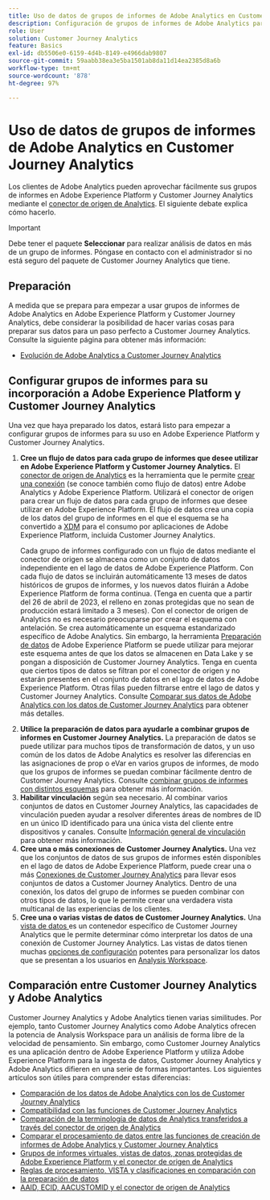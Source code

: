 ```yaml
---
title: Uso de datos de grupos de informes de Adobe Analytics en Customer Journey Analytics
description: Configuración de grupos de informes de Adobe Analytics para su incorporación a Adobe Experience Platform y Customer Journey Analytics
role: User
solution: Customer Journey Analytics
feature: Basics
exl-id: db5506e0-6159-4d4b-8149-e4966dab9807
source-git-commit: 59aabb38ea3e5ba1501ab8da11d14ea2385d8a6b
workflow-type: tm+mt
source-wordcount: '878'
ht-degree: 97%

---
```


# Uso de datos de grupos de informes de Adobe Analytics en Customer Journey Analytics

Los clientes de Adobe Analytics pueden aprovechar fácilmente sus grupos de informes en Adobe Experience Platform y Customer Journey Analytics mediante el [conector de origen de Analytics](https://experienceleague.adobe.com/docs/experience-platform/sources/connectors/adobe-applications/analytics.html?lang=es). El siguiente debate explica cómo hacerlo.

>[!IMPORTANT]
>
>Debe tener el paquete **Seleccionar** para realizar análisis de datos en más de un grupo de informes. Póngase en contacto con el administrador si no está seguro del paquete de Customer Journey Analytics que tiene.

## Preparación

A medida que se prepara para empezar a usar grupos de informes de Adobe Analytics en Adobe Experience Platform y Customer Journey Analytics, debe considerar la posibilidad de hacer varias cosas para preparar sus datos para un paso perfecto a Customer Journey Analytics. Consulte la siguiente página para obtener más información:

* [Evolución de Adobe Analytics a Customer Journey Analytics](/help/getting-started/aa-to-cja.md)

## Configurar grupos de informes para su incorporación a Adobe Experience Platform y Customer Journey Analytics

Una vez que haya preparado los datos, estará listo para empezar a configurar grupos de informes para su uso en Adobe Experience Platform y Customer Journey Analytics.

1. **Cree un flujo de datos para cada grupo de informes que desee utilizar en Adobe Experience Platform y Customer Journey Analytics.** El [conector de origen de Analytics](https://experienceleague.adobe.com/docs/experience-platform/sources/connectors/adobe-applications/analytics.html?lang=es) es la herramienta que le permite [crear una conexión](/help/connections/create-connection.md) (se conoce también como flujo de datos) entre Adobe Analytics y Adobe Experience Platform. Utilizará el conector de origen para crear un flujo de datos para cada grupo de informes que desee utilizar en Adobe Experience Platform. El flujo de datos crea una copia de los datos del grupo de informes en el que el esquema se ha convertido a [XDM](https://experienceleague.adobe.com/docs/platform-learn/tutorials/schemas/schemas-and-experience-data-model.html?lang=es) para el consumo por aplicaciones de Adobe Experience Platform, incluida Customer Journey Analytics.<p>Cada grupo de informes configurado con un flujo de datos mediante el conector de origen se almacena como un conjunto de datos independiente en el lago de datos de Adobe Experience Platform. Con cada flujo de datos se incluirán automáticamente 13 meses de datos históricos de grupos de informes, y los nuevos datos fluirán a Adobe Experience Platform de forma continua. (Tenga en cuenta que a partir del 26 de abril de 2023, el relleno en zonas protegidas que no sean de producción estará limitado a 3 meses). Con el conector de origen de Analytics no es necesario preocuparse por crear el esquema con antelación. Se crea automáticamente un esquema estandarizado específico de Adobe Analytics. Sin embargo, la herramienta [Preparación de datos](https://experienceleague.adobe.com/docs/experience-platform/data-prep/home.html?lang=es) de Adobe Experience Platform se puede utilizar para mejorar este esquema antes de que los datos se almacenen en Data Lake y se pongan a disposición de Customer Journey Analytics. Tenga en cuenta que ciertos tipos de datos se filtran por el conector de origen y no estarán presentes en el conjunto de datos en el lago de datos de Adobe Experience Platform. Otras filas pueden filtrarse entre el lago de datos y Customer Journey Analytics. Consulte [Comparar sus datos de Adobe Analytics con los datos de Customer Journey Analytics](/help/troubleshooting/compare.md) para obtener más detalles.
1. **Utilice la preparación de datos para ayudarle a combinar grupos de informes en Customer Journey Analytics.** La preparación de datos se puede utilizar para muchos tipos de transformación de datos, y un uso común de los datos de Adobe Analytics es resolver las diferencias en las asignaciones de prop o eVar en varios grupos de informes, de modo que los grupos de informes se puedan combinar fácilmente dentro de Customer Journey Analytics. Consulte [combinar grupos de informes con distintos esquemas](/help/use-cases/aa-data/combine-report-suites.md) para obtener más información.
1. **Habilitar vinculación** según sea necesario. Al combinar varios conjuntos de datos en Customer Journey Analytics, las capacidades de vinculación pueden ayudar a resolver diferentes áreas de nombres de ID en un único ID identificado para una única vista del cliente entre dispositivos y canales. Consulte [Información general de vinculación](../../stitching/overview.md) para obtener más información.
1. **Cree una o más conexiones de Customer Journey Analytics.** Una vez que los conjuntos de datos de sus grupos de informes estén disponibles en el lago de datos de Adobe Experience Platform, puede crear una o más [Conexiones de Customer Journey Analytics](/help/connections/overview.md) para llevar esos conjuntos de datos a Customer Journey Analytics. Dentro de una conexión, los datos del grupo de informes se pueden combinar con otros tipos de datos, lo que le permite crear una verdadera vista multicanal de las experiencias de los clientes.
1. **Cree una o varias vistas de datos de Customer Journey Analytics.** Una [vista de datos ](/help/data-views/data-views.md) es un contenedor específico de Customer Journey Analytics que le permite determinar cómo interpretar los datos de una conexión de Customer Journey Analytics. Las vistas de datos tienen muchas [opciones de configuración](/help/data-views/create-dataview.md) potentes para personalizar los datos que se presentan a los usuarios en [Analysis Workspace](/help/analysis-workspace/home.md).

## Comparación entre Customer Journey Analytics y Adobe Analytics

Customer Journey Analytics y Adobe Analytics tienen varias similitudes. Por ejemplo, tanto Customer Journey Analytics como Adobe Analytics ofrecen la potencia de Analysis Workspace para un análisis de forma libre de la velocidad de pensamiento. Sin embargo, como Customer Journey Analytics es una aplicación dentro de Adobe Experience Platform y utiliza Adobe Experience Platform para la ingesta de datos, Customer Journey Analytics y Adobe Analytics difieren en una serie de formas importantes. Los siguientes artículos son útiles para comprender estas diferencias:

* [Comparación de los datos de Adobe Analytics con los de Customer Journey Analytics](/help/troubleshooting/compare.md)
* [Compatibilidad con las funciones de Customer Journey Analytics](/help/getting-started/aa-vs-cja/cja-aa.md)
* [Comparación de la terminología de datos de Analytics transferidos a través del conector de origen de Analytics](/help/getting-started/aa-vs-cja/terminology.md)
* [Comparar el procesamiento de datos entre las funciones de creación de informes de Adobe Analytics y Customer Journey Analytics](/help/getting-started/aa-vs-cja/data-processing-comparisons.md)
* [Grupos de informes virtuales, vistas de datos, zonas protegidas de Adobe Experience Platform y el conector de origen de Analytics](/help/getting-started/aa-vs-cja/vrs-dataview-sandbox-adc.md)
* [Reglas de procesamiento, VISTA y clasificaciones en comparación con la preparación de datos](/help/getting-started/aa-vs-cja/pr-vista-dataprep.md)
* [AAID, ECID, AACUSTOMID y el conector de origen de Analytics](/help/getting-started/aa-vs-cja/aaid-ecid-adc.md)
